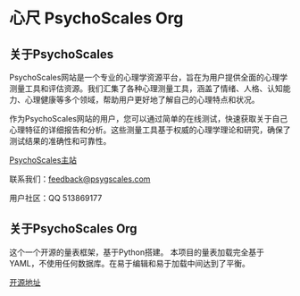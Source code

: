 # 心尺 PsychoScales Org

## 关于PsychoScales

PsychoScales网站是一个专业的心理学资源平台，旨在为用户提供全面的心理学测量工具和评估资源。我们汇集了各种心理测量工具，涵盖了情绪、人格、认知能力、心理健康等多个领域，帮助用户更好地了解自己的心理特点和状况。

作为PsychoScales网站的用户，您可以通过简单的在线测试，快速获取关于自己心理特征的详细报告和分析。这些测量工具基于权威的心理学理论和研究，确保了测试结果的准确性和可靠性。

[PsychoScales主站](https://psygscales.com/)

联系我们：feedback@psygscales.com

用户社区：QQ 513869177

## 关于PsychoScales Org

这个一个开源的量表框架，基于Python搭建。
本项目的量表加载完全基于YAML，不使用任何数据库。在易于编辑和易于加载中间达到了平衡。

[开源地址](https://git.mxr612.io/PsychoScales/PsychoScales)